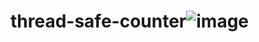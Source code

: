 # thread-safe-counter![image](https://user-images.githubusercontent.com/83895507/120150132-a30c4180-c225-11eb-8de5-bf0ba7ebe9c9.png)
